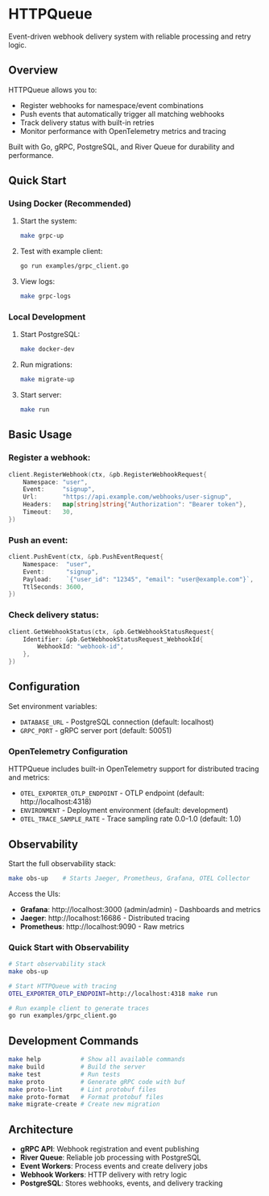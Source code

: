 # HTTPQueue

Event-driven webhook delivery system with reliable processing and retry logic.

## Overview

HTTPQueue allows you to:

- Register webhooks for namespace/event combinations
- Push events that automatically trigger all matching webhooks  
- Track delivery status with built-in retries
- Monitor performance with OpenTelemetry metrics and tracing

Built with Go, gRPC, PostgreSQL, and River Queue for durability and performance.

## Quick Start

### Using Docker (Recommended)

1. Start the system:
   ```bash
   make grpc-up
   ```

2. Test with example client:
   ```bash
   go run examples/grpc_client.go
   ```

3. View logs:
   ```bash
   make grpc-logs
   ```

### Local Development

1. Start PostgreSQL:
   ```bash
   make docker-dev
   ```

2. Run migrations:
   ```bash
   make migrate-up
   ```

3. Start server:
   ```bash
   make run
   ```

## Basic Usage

### Register a webhook:
```go
client.RegisterWebhook(ctx, &pb.RegisterWebhookRequest{
    Namespace: "user",
    Event:     "signup", 
    Url:       "https://api.example.com/webhooks/user-signup",
    Headers:   map[string]string{"Authorization": "Bearer token"},
    Timeout:   30,
})
```

### Push an event:
```go
client.PushEvent(ctx, &pb.PushEventRequest{
    Namespace:  "user",
    Event:      "signup",
    Payload:    `{"user_id": "12345", "email": "user@example.com"}`,
    TtlSeconds: 3600,
})
```

### Check delivery status:
```go
client.GetWebhookStatus(ctx, &pb.GetWebhookStatusRequest{
    Identifier: &pb.GetWebhookStatusRequest_WebhookId{
        WebhookId: "webhook-id",
    },
})
```

## Configuration

Set environment variables:

- `DATABASE_URL` - PostgreSQL connection (default: localhost)
- `GRPC_PORT` - gRPC server port (default: 50051)

### OpenTelemetry Configuration

HTTPQueue includes built-in OpenTelemetry support for distributed tracing and metrics:

- `OTEL_EXPORTER_OTLP_ENDPOINT` - OTLP endpoint (default: http://localhost:4318)
- `ENVIRONMENT` - Deployment environment (default: development)  
- `OTEL_TRACE_SAMPLE_RATE` - Trace sampling rate 0.0-1.0 (default: 1.0)

## Observability

Start the full observability stack:

```bash
make obs-up    # Starts Jaeger, Prometheus, Grafana, OTEL Collector
```

Access the UIs:
- **Grafana**: http://localhost:3000 (admin/admin) - Dashboards and metrics
- **Jaeger**: http://localhost:16686 - Distributed tracing
- **Prometheus**: http://localhost:9090 - Raw metrics

### Quick Start with Observability

```bash
# Start observability stack
make obs-up

# Start HTTPQueue with tracing
OTEL_EXPORTER_OTLP_ENDPOINT=http://localhost:4318 make run

# Run example client to generate traces
go run examples/grpc_client.go
```

## Development Commands

```bash
make help           # Show all available commands
make build          # Build the server
make test           # Run tests
make proto          # Generate gRPC code with buf
make proto-lint     # Lint protobuf files
make proto-format   # Format protobuf files
make migrate-create # Create new migration
```

## Architecture

- **gRPC API**: Webhook registration and event publishing
- **River Queue**: Reliable job processing with PostgreSQL
- **Event Workers**: Process events and create delivery jobs
- **Webhook Workers**: HTTP delivery with retry logic
- **PostgreSQL**: Stores webhooks, events, and delivery tracking